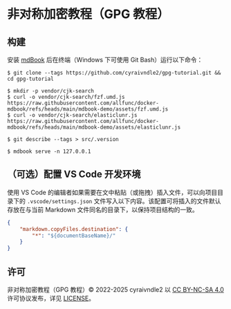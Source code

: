 # 非对称加密教程（GPG 教程）

## 构建

安装 [mdBook](https://rust-lang.github.io/mdBook/guide/installation.html) 后在终端（Windows 下可使用 Git Bash）运行以下命令：

```console
$ git clone --tags https://github.com/cyraivndle2/gpg-tutorial.git && cd gpg-tutorial

$ mkdir -p vendor/cjk-search
$ curl -o vendor/cjk-search/fzf.umd.js https://raw.githubusercontent.com/allfunc/docker-mdbook/refs/heads/main/mdbook-demo/assets/fzf.umd.js
$ curl -o vendor/cjk-search/elasticlunr.js https://raw.githubusercontent.com/allfunc/docker-mdbook/refs/heads/main/mdbook-demo/assets/elasticlunr.js

$ git describe --tags > src/.version

$ mdbook serve -n 127.0.0.1
```

## （可选）配置 VS Code 开发环境

使用 VS Code 的编辑者如果需要在文中粘贴（或拖拽）插入文件，可以向项目目录下的 `.vscode/settings.json` 文件写入以下内容。该配置可将插入的文件默认存放在与当前 Markdown 文件同名的目录下，以保持项目结构的一致。

```json
{
    "markdown.copyFiles.destination": {
        "*": "${documentBaseName}/"
    }
}
```

## 许可

非对称加密教程（GPG 教程）© 2022-2025 cyraivndle2 以 [CC BY-NC-SA 4.0](https://creativecommons.org/licenses/by-nc-sa/4.0/) 许可协议发布，详见 [LICENSE](LICENSE)。